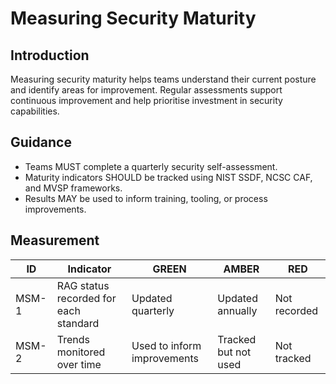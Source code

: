 # Measuring Security Maturity

## Introduction

Measuring security maturity helps teams understand their current posture and identify areas for improvement. Regular assessments support continuous improvement and help prioritise investment in security capabilities.

## Guidance

- Teams MUST complete a quarterly security self-assessment.
- Maturity indicators SHOULD be tracked using NIST SSDF, NCSC CAF, and MVSP frameworks.
- Results MAY be used to inform training, tooling, or process improvements.

## Measurement

| ID    | Indicator                             | GREEN                       | AMBER                | RED          |
| ----- | ------------------------------------- | --------------------------- | -------------------- | ------------ |
| MSM-1 | RAG status recorded for each standard | Updated quarterly           | Updated annually     | Not recorded |
| MSM-2 | Trends monitored over time            | Used to inform improvements | Tracked but not used | Not tracked  |
